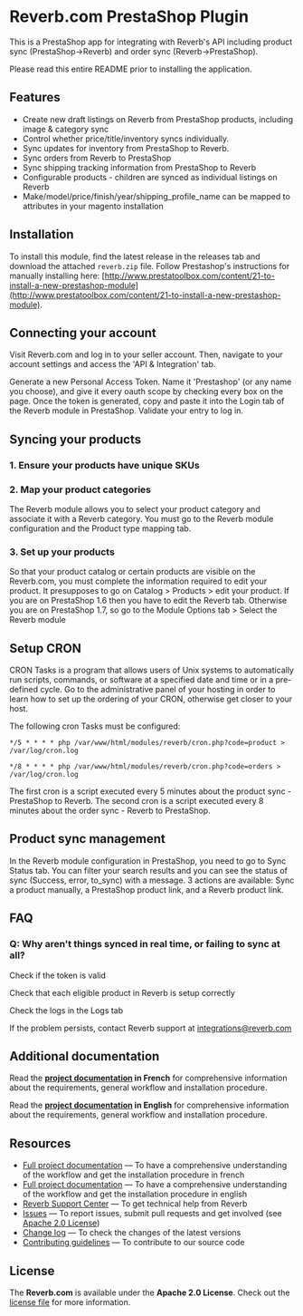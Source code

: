 # Reverb.com PrestaShop Plugin
This is a PrestaShop app for integrating with Reverb's API including product sync (PrestaShop->Reverb) and order sync (Reverb->PrestaShop).

Please read this entire README prior to installing the application.

## Features
* Create new draft listings on Reverb from PrestaShop products, including image & category sync
* Control whether price/title/inventory syncs individually.
* Sync updates for inventory from PrestaShop to Reverb.
* Sync orders from Reverb to PrestaShop
* Sync shipping tracking information from PrestaShop to Reverb
* Configurable products - children are synced as individual listings on Reverb
* Make/model/price/finish/year/shipping_profile_name can be mapped to attributes in your magento installation


## Installation

To install this module, find the latest release in the releases tab and download the attached `reverb.zip` file. Follow Prestashop's instructions for manually installing here: [http://www.prestatoolbox.com/content/21-to-install-a-new-prestashop-module](http://www.prestatoolbox.com/content/21-to-install-a-new-prestashop-module).


## Connecting your account
Visit Reverb.com and log in to your seller account. Then, navigate to your account settings and access the 'API & Integration' tab.

Generate a new Personal Access Token. Name it 'Prestashop' (or any name you choose), and give it every oauth scope by checking every box on the page. Once the token is generated, copy and paste it into the Login tab of the Reverb module in PrestaShop. Validate your entry to log in.

## Syncing your products

### 1. Ensure your products have unique SKUs
### 2. Map your product categories

The Reverb module allows you to select your product category and associate it with a Reverb category. You must go to the Reverb module configuration and the Product type mapping tab.

### 3. Set up your products

So that your product catalog or certain products are visible on the Reverb.com, you must complete the information required to edit your product. It presupposes to go on Catalog > Products > edit your product. If you are on PrestaShop 1.6 then you have to edit the Reverb tab. Otherwise you are on PrestaShop 1.7, so go to the Module Options tab > Select the Reverb module

## Setup CRON

CRON Tasks is a program that allows users of Unix systems to automatically run scripts, commands, or software at a specified date and time or in a pre-defined cycle. Go to the administrative panel of your hosting in order to learn how to set up the ordering of your CRON, otherwise get closer to your host.

The following cron Tasks must be configured:

`*/5 * * * * php /var/www/html/modules/reverb/cron.php?code=product > /var/log/cron.log`

`*/8 * * * * php /var/www/html/modules/reverb/cron.php?code=orders > /var/log/cron.log`

The first cron is a script executed every 5 minutes about the product sync - PrestaShop to Reverb. The second cron is a script executed every 8 minutes about the order sync - Reverb to PrestaShop.

## Product sync management

In the Reverb module configuration in PrestaShop, you need to go to Sync Status tab. You can filter your search results and you can see the status of sync (Success, error, to_sync) with a message. 3 actions are available: Sync a product manually, a PrestaShop product link, and a Reverb product link.

## FAQ

### Q: Why aren't things synced in real time, or failing to sync at all?
Check if the token is valid

Check that each eligible product in Reverb is setup correctly

Check the logs in the Logs tab

If the problem persists, contact Reverb support at integrations@reverb.com


## Additional documentation

Read the **[project documentation][doc-home-fr] in French** for comprehensive information about the requirements, general workflow and installation procedure.

Read the **[project documentation][doc-home-en] in English** for comprehensive information about the requirements, general workflow and installation procedure.

## Resources
- [Full project documentation][doc-home-fr] — To have a comprehensive understanding of the workflow and get the installation procedure in french
- [Full project documentation][doc-home-en] — To have a comprehensive understanding of the workflow and get the installation procedure in english
- [Reverb Support Center][reverb-help] — To get technical help from Reverb
- [Issues][project-issues] — To report issues, submit pull requests and get involved (see [Apache 2.0 License][project-license])
- [Change log][project-changelog] — To check the changes of the latest versions
- [Contributing guidelines][project-contributing] — To contribute to our source code

## License

The **Reverb.com** is available under the **Apache 2.0 License**. Check out the [license file][project-license] for more information.


[doc-home-fr]: https://github.com/jprotin/reverb-prestashop/blob/develop/src/reverb/doc/documentation-reverb-fr.md
[doc-home-en]: https://github.com/jprotin/reverb-prestashop/blob/develop/src/reverb/doc/documentation-reverb-fr.md
[reverb-help]: https://reverb.com/fr/page/contact
[project-issues]: https://github.com/jprotin/reverb-prestashop
[project-license]: LICENSE.md
[project-changelog]: CHANGELOG.md
[project-contributing]: CONTRIBUTING.md
